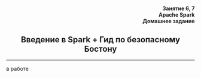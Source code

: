 <div align="right"><h4>Занятие 6, 7</br>Apache Spark</br>
Домашнее задание</h4></div>

<div align="center"><h2>Введение в Spark + Гид по безопасному Бостону</h2></div>

***


в работе

